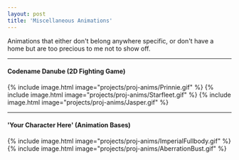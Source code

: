 ```yaml
---
layout: post
title: 'Miscellaneous Animations'
---
```

Animations that either don't belong anywhere specific, or don't have a home but are too precious to me not to show off.

---
#### Codename Danube (2D Fighting Game)

{% include image.html image="projects/proj-anims/Prinnie.gif" %}
{% include image.html image="projects/proj-anims/Starfleet.gif" %}
{% include image.html image="projects/proj-anims/Jasper.gif" %}

---
#### 'Your Character Here' (Animation Bases)
{% include image.html image="projects/proj-anims/ImperialFullbody.gif" %}
{% include image.html image="projects/proj-anims/AberrationBust.gif" %}
